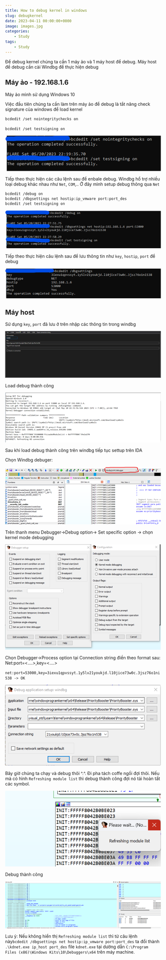 ```yaml
---
title: How to debug kernel in windows
slug: debugkernel
date: 2023-04-11 00:00:00+0000
image: images.jpg
categories:
    - Study
tags:
    - Study
---
```


Để debug kernel chúng ta cần 1 máy ảo và 1 máy host để debug. Máy host để debug cần cài Windbg để thực hiện debug

## Máy ảo - 192.168.1.6

Máy ảo mình sử dụng Windows 10 

Việc đầu tiên chúng ta cần làm trên máy ảo để debug là tắt năng check signature của windows để load kernel

```
bcdedit /set nointegritychecks on

bcdedit /set testsigning on
```

![Picture 1](1.png)

Tiếp theo thực hiện các câu lệnh sau để enbale debug. Windbg hổ trợ nhiều loại debug khác nhau như `Net`, `COM`,.. Ở đây mình setup debug thông qua `Net`

```
bcdedit /debug on
bcdedit /dbgsettings net hostip:ip_vmware port:port_des
bcdedit /set testsigning on
```

![Picture 2](2.png)

Tiếp theo thực hiện câu lệnh sau để lưu thông tin như `key`, `hostip`, `port` để debug

![Picture 3](3.png)

## Máy host

Sử dụng `key`, `port` đã lưu ở trên nhập các thông tin trong windbg

![Picture 4](4.png)

Load debug thành công

![Picture 5](5.png)

Sau khi load debug thành công trên windbg tiếp tục settup trên IDA

Chọn Windbg debuger:

![Picture 6](6.png)

Trên thanh menu Debugger->Debug option-> Set specific option -> chọn kernel mode debugging

![Picture 7](7.png)

Chọn Debugger->Process option tại Connection string điền theo format sau:
Net:port=<….>,key=<….>

`net:port=53000,key=3iexu1qpvssyt.1y5lv21youkjd.l10jice73w0c.3jsz76o1ni538 -> OK`

![Picture 8](8.png)

Bây giờ chúng ta chạy và debug thôi ^.^. Đi pha tách coffe ngồi đợi thôi. Nếu mà có hình `Refreshing module list` thì debug thành công đợi nó tải hoàn tất các symbol.

![Picture 9](9.png)

Debug thành công

![Picture 10](10.png)

Lưu ý: Nếu không hiển thị `Refreshing module list` thì từ câu lệnh này`bcdedit /dbgsettings net hostip:ip_vmware port:port_des` ta đổi thành `.\kdnet.exe ip_host port_des` file `kdnet.exe` tại dường dẫn `C:\Program Files (x86)\Windows Kits\10\Debuggers\x64` trên máy machine.